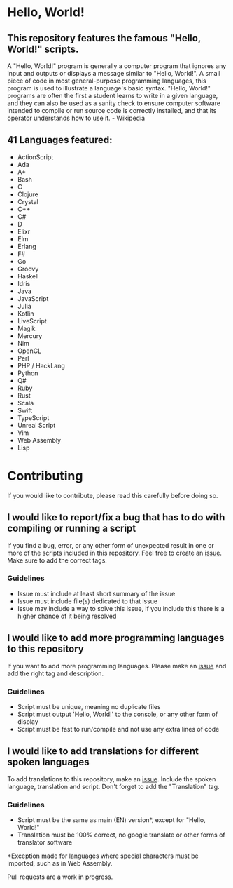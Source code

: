 # Hello, World!

## This repository features the famous "Hello, World!" scripts.

A "Hello, World!" program is generally a computer program that ignores any input and outputs or displays a message similar to "Hello, World!". A small piece of code in most general-purpose programming languages, this program is used to illustrate a language's basic syntax. "Hello, World!" programs are often the first a student learns to write in a given language, and they can also be used as a sanity check to ensure computer software intended to compile or run source code is correctly installed, and that its operator understands how to use it. - Wikipedia

## 41 Languages featured:

- ActionScript
- Ada
- A+
- Bash
- C
- Clojure
- Crystal
- C++
- C#
- D
- Elixr
- Elm
- Erlang
- F#
- Go
- Groovy
- Haskell
- Idris
- Java
- JavaScript
- Julia
- Kotlin
- LiveScript
- Magik
- Mercury
- Nim
- OpenCL
- Perl
- PHP / HackLang
- Python
- Q#
- Ruby
- Rust
- Scala
- Swift
- TypeScript
- Unreal Script
- Vim
- Web Assembly
- Lisp

# Contributing
If you would like to contribute, please read this carefully before doing so.

## I would like to report/fix a bug that has to do with compiling or running a script
If you find a bug, error, or any other form of unexpected result in one or more of the scripts included in this repository. Feel free to create an [issue](https://github.com/UndefinedToast/HelloWorld/issues/new). Make sure to add the correct tags.
### Guidelines
- Issue must include at least short summary of the issue
- Issue must include file(s) dedicated to that issue
- Issue may include a way to solve this issue, if you include this there is a higher chance of it being resolved

## I would like to add more programming languages to this repository
If you want to add more programming languages. Please make an [issue](https://github.com/UndefinedToast/HelloWorld/issues/new) and add the right tag and description.
### Guidelines
- Script must be unique, meaning no duplicate files
- Script must output 'Hello, World!' to the console, or any other form of display
- Script must be fast to run/compile and not use any extra lines of code

## I would like to add translations for different spoken languages
To add translations to this repository, make an [issue](https://github.com/UndefinedToast/HelloWorld/issues/new). Include the spoken language, translation and script. Don't forget to add the "Translation" tag.
### Guidelines
- Script must be the same as main (EN) version*, except for "Hello, World!"
- Translation must be 100% correct, no google translate or other forms of translator software

*Exception made for languages where special characters must be imported, such as in Web Assembly.

Pull requests are a work in progress.
